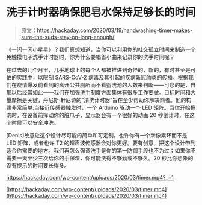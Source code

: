 # 洗手计时器确保肥皂水保持足够长的时间

> 原文：<https://hackaday.com/2020/03/19/handwashing-timer-makes-sure-the-suds-stay-on-long-enough/>

《一闪一闪小星星》？我们真想知道，当你可以利用你的社交孤立时间来制造一个免触摸电子洗手计时器时，你为什么要唱首小曲来记录你的洗手时间呢？

在过去的几个月里，几乎地球上的每个人都被推进到奇怪的，新的，有时甚至是可怕的实践中，以限制 SARS-CoV-2 病毒及其引起的疾病新冠肺炎的传播。根据我们在疫情爆发前看到的离开公共厕所而不看盥洗池的人数来判断——可悲的是，自那以后经常如此——我们在加强洗手制度方面集体有很多工作要做。目标时间和大量摩擦是关键，丹尼斯·轩尼诗的“清洗计时器”旨在至少帮助你解决前者。他的构建非常简单:当接近传感器触发时，一个 Arduino 驱动一个 LED 矩阵。当你开始擦洗时，在设备前挥动你的脏爪子，显示器会有一个很好的动画 20 秒倒计时，在这个时候可以安全冲洗。

[Denis]故意让这个设计尽可能的简单和可定制。也许你有一个新像素环而不是 LED 矩阵，或者也许 T2 的超声波传感器会对你更好。要有创意，把这个设计带到适合你需要的地方。我们再怎么强调洗手是你的第一防御手段也不为过；如果你不需要一天至少三次给你的手保湿，你可能洗得不够勤或不够久。20 秒比你想象的没有提示的时间要长得多。

 <https://hackaday.com/wp-content/uploads/2020/03/timer.mp4?_=1>

[https://hackaday.com/wp-content/uploads/2020/03/timer.mp4](https://hackaday.com/wp-content/uploads/2020/03/timer.mp4)